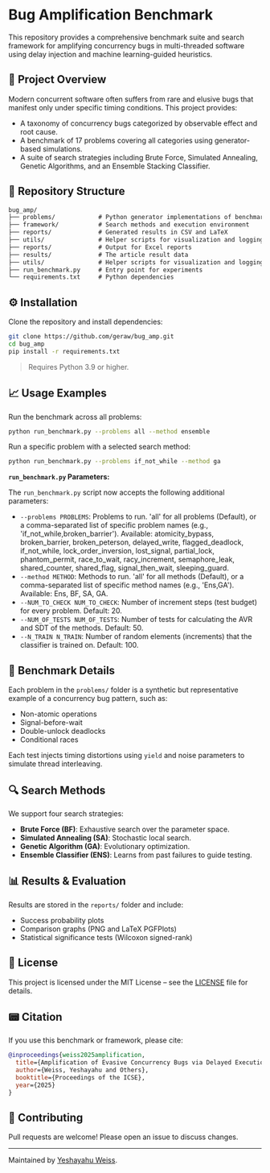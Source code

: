 # Bug Amplification Benchmark

This repository provides a comprehensive benchmark suite and search framework for amplifying concurrency bugs in multi-threaded software using delay injection and machine learning-guided heuristics.

## 🚀 Project Overview

Modern concurrent software often suffers from rare and elusive bugs that manifest only under specific timing conditions. This project provides:

- A taxonomy of concurrency bugs categorized by observable effect and root cause.
- A benchmark of 17 problems covering all categories using generator-based simulations.
- A suite of search strategies including Brute Force, Simulated Annealing, Genetic Algorithms, and an Ensemble Stacking Classifier.

## 📁 Repository Structure

````markdown
bug_amp/
├── problems/            # Python generator implementations of benchmark problems
├── framework/           # Search methods and execution environment
├── reports/             # Generated results in CSV and LaTeX
├── utils/               # Helper scripts for visualization and logging
├── reports/             # Output for Excel reports 
├── results/             # The article result data 
├── utils/               # Helper scripts for visualization and logging
├── run_benchmark.py     # Entry point for experiments
└── requirements.txt     # Python dependencies
````

## ⚙️ Installation

Clone the repository and install dependencies:

```bash
git clone https://github.com/geraw/bug_amp.git
cd bug_amp
pip install -r requirements.txt
```

> Requires Python 3.9 or higher.

## 📈 Usage Examples

Run the benchmark across all problems:

```bash
python run_benchmark.py --problems all --method ensemble
```

Run a specific problem with a selected search method:

```bash
python run_benchmark.py --problems if_not_while --method ga
```

**`run_benchmark.py` Parameters:**

The `run_benchmark.py` script now accepts the following additional parameters:

  * `--problems PROBLEMS`: Problems to run. 'all' for all problems (Default), or a comma-separated list of specific problem names (e.g., 'if_not_while,broken_barrier'). Available: atomicity_bypass, broken_barrier, broken_peterson, delayed_write, flagged_deadlock, if_not_while, lock_order_inversion, lost_signal, partial_lock, phantom_permit, race_to_wait, racy_increment, semaphore_leak, shared_counter, shared_flag, signal_then_wait, sleeping_guard.
  * `--method METHOD`: Methods to run. 'all' for all methods (Default), or a comma-separated list of specific method names (e.g., 'Ens,GA'). Available: Ens, BF, SA, GA.
  * `--NUM_TO_CHECK NUM_TO_CHECK`: Number of increment steps (test budget) for every problem. Default: 20.
  * `--NUM_OF_TESTS NUM_OF_TESTS`: Number of tests for calculating the AVR and SDT of the methods. Default: 50.
  * `--N_TRAIN N_TRAIN`: Number of random elements (increments) that the classifier is trained on. Default: 100.

## 🧪 Benchmark Details

Each problem in the `problems/` folder is a synthetic but representative example of a concurrency bug pattern, such as:

  - Non-atomic operations
  - Signal-before-wait
  - Double-unlock deadlocks
  - Conditional races

Each test injects timing distortions using `yield` and noise parameters to simulate thread interleaving.

## 🔍 Search Methods

We support four search strategies:

  - **Brute Force (BF)**: Exhaustive search over the parameter space.
  - **Simulated Annealing (SA)**: Stochastic local search.
  - **Genetic Algorithm (GA)**: Evolutionary optimization.
  - **Ensemble Classifier (ENS)**: Learns from past failures to guide testing.

## 📊 Results & Evaluation

Results are stored in the `reports/` folder and include:

  - Success probability plots
  - Comparison graphs (PNG and LaTeX PGFPlots)
  - Statistical significance tests (Wilcoxon signed-rank)

## 📜 License

This project is licensed under the MIT License – see the [LICENSE](https://www.google.com/search?q=LICENSE) file for details.

## 📟 Citation

If you use this benchmark or framework, please cite:

```bibtex
@inproceedings{weiss2025amplification,
  title={Amplification of Evasive Concurrency Bugs via Delayed Execution},
  author={Weiss, Yeshayahu and Others},
  booktitle={Proceedings of the ICSE},
  year={2025}
}
```

## 🤝 Contributing

Pull requests are welcome! Please open an issue to discuss changes.

-----

Maintained by [Yeshayahu Weiss](https://github.com/geraw).
